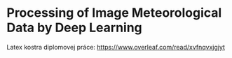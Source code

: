 # Processing of Image Meteorological Data by Deep Learning
Latex kostra diplomovej práce: https://www.overleaf.com/read/xvfnqvxjgjyt
